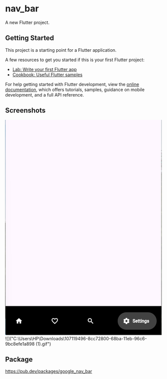 # nav_bar

A new Flutter project.

## Getting Started

This project is a starting point for a Flutter application.

A few resources to get you started if this is your first Flutter project:

- [Lab: Write your first Flutter app](https://docs.flutter.dev/get-started/codelab)
- [Cookbook: Useful Flutter samples](https://docs.flutter.dev/cookbook)

For help getting started with Flutter development, view the
[online documentation](https://docs.flutter.dev/), which offers tutorials,
samples, guidance on mobile development, and a full API reference.
## Screenshots
![img.png](img.png)
![]("C:\Users\HP\Downloads\107119496-8cc72800-68ba-11eb-96c6-9bc8efe1a898 (1).gif")

## Package 
https://pub.dev/packages/google_nav_bar